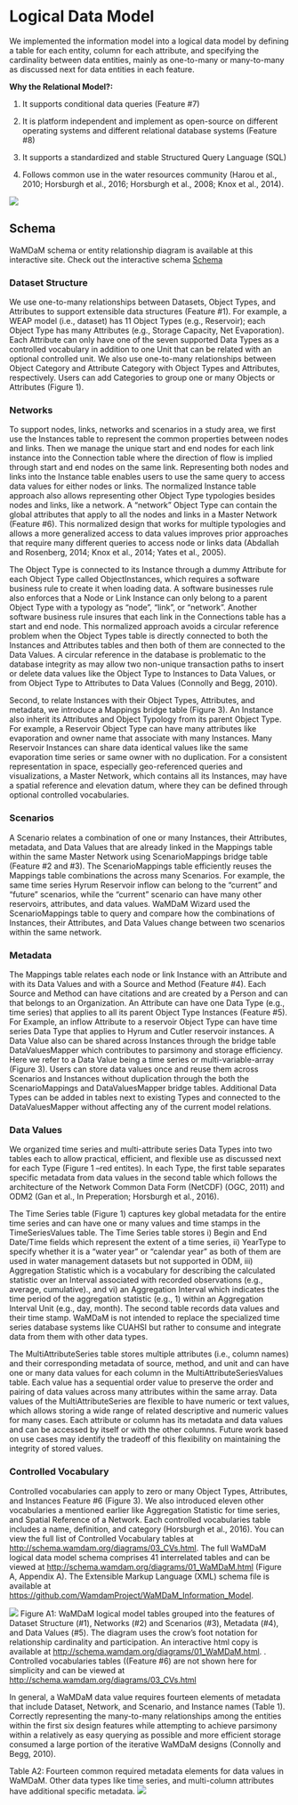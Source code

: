 # Logical Data Model 

We implemented the information model into a logical data model by defining a table for each entity, column for each attribute, and specifying the cardinality between data entities, mainly as one-to-many or many-to-many as discussed next for data entities in each feature. 

**Why the Relational Model?:**   
 
1.	It supports conditional data queries (Feature #7)   

2.	It is platform independent and implement as open-source on different operating systems and different relational database systems (Feature #8)   
 
3.	It supports a standardized and stable Structured Query Language (SQL)  

4.	Follows common use in the water resources community (Harou et al., 2010; Horsburgh et al., 2016; Horsburgh et al., 2008; Knox et al., 2014).    


![](/DesignDocumentation/images/WaMDaM_logical.jpg)


## Schema 
WaMDaM schema or entity relationship diagram is available at this interactive site. Check out the interactive schema [Schema](http://schema.wamdam.org/diagrams/01_WaMDaM.html) 


### Dataset Structure  
We use one-to-many relationships between Datasets, Object Types, and Attributes to support extensible data structures (Feature #1). For example, a WEAP model (i.e., dataset) has 11 Object Types (e.g., Reservoir); each Object Type has many Attributes (e.g., Storage Capacity, Net Evaporation). Each Attribute can only have one of the seven supported Data Types as a controlled vocabulary in addition to one Unit that can be related with an optional controlled unit. We also use one-to-many relationships between Object Category and Attribute Category with Object Types and Attributes, respectively. Users can add Categories to group one or many Objects or Attributes (Figure 1).  
  
### Networks   
To support nodes, links, networks and scenarios in a study area, we first use the Instances table to represent the common properties between nodes and links. Then we manage the unique start and end nodes for each link instance into the Connection table where the direction of flow is implied through start and end nodes on the same link. Representing both nodes and links into the Instance table enables users to use the same query to access data values for either nodes or links. The normalized Instance table approach also allows representing other Object Type typologies besides nodes and links, like a network. A “network” Object Type can contain the global attributes that apply to all the nodes and links in a Master Network (Feature #6). This normalized design that works for multiple typologies and allows a more generalized access to data values improves prior approaches that require many different queries to access node or links data (Abdallah and Rosenberg, 2014; Knox et al., 2014; Yates et al., 2005). 

The Object Type is connected to its Instance through a dummy Attribute for each Object Type called ObjectInstances, which requires a software business rule to create it when loading data. A software businesses rule also enforces that a Node or Link Instance can only belong to a parent Object Type with a typology as “node”, “link”, or “network”. Another software business rule insures that each link in the Connections table has a start and end node. This normalized approach avoids a circular reference problem when the Object Types table is directly connected to both the Instances and Attributes tables and then both of them are connected to the Data Values. A circular reference in the database is problematic to the database integrity as may allow two non-unique transaction paths to insert or delete data values like the Object Type to Instances to Data Values, or from Object Type to Attributes to Data Values  (Connolly and Begg, 2010).

Second, to relate Instances with their Object Types, Attributes, and metadata, we introduce a Mappings bridge table (Figure 3). An Instance also inherit its Attributes and Object Typology from its parent Object Type. For example, a Reservoir Object Type can have many attributes like evaporation and owner name that associate with many Instances. Many Reservoir Instances can share data identical values like the same evaporation time series or same owner with no duplication. For a consistent representation in space, especially geo-referenced queries and visualizations, a Master Network, which contains all its Instances, may have a spatial reference and elevation datum, where they can be defined through optional controlled vocabularies. 
  
### Scenarios   
A Scenario relates a combination of one or many Instances, their Attributes, metadata, and Data Values that are already linked in the Mappings table within the same Master Network using ScenarioMappings bridge table (Feature #2 and #3). The ScenarioMappings table efficiently reuses the Mappings table combinations the across many Scenarios. For example, the same time series Hyrum Reservoir inflow can belong to the “current” and “future” scenarios, while the “current” scenario can have many other reservoirs, attributes, and data values. WaMDaM Wizard used the ScenarioMappings table to query and compare how the combinations of Instances, their Attributes, and Data Values change between two scenarios within the same network. 


### Metadata   
The Mappings table relates each node or link Instance with an Attribute and with its Data Values and with a Source and Method (Feature #4). Each Source and Method can have citations and are created by a Person and can that belongs to an Organization. An Attribute can have one Data Type (e.g., time series) that applies to all its parent Object Type Instances (Feature #5).  For Example, an inflow Attribute to a reservoir Object Type can have time series Data Type that applies to Hyrum and Cutler reservoir instances. A Data Value also can be shared across Instances through the bridge table DataValuesMapper which contributes to parsimony and storage efficiency. Here we refer to a Data Value being a time series or multi-variable-array (Figure 3). Users can store data values once and reuse them across Scenarios and Instances without duplication through the both the ScenarioMappings and DataValuesMapper bridge tables. Additional Data Types can be added in tables next to existing Types and connected to the DataValuesMapper without affecting any of the current model relations. 

### Data Values
We organized time series and multi-attribute series Data Types into two tables each to allow practical, efficient, and flexible use as discussed next for each Type (Figure 1 –red entites). In each Type, the first table separates specific metadata from data values in the second table which follows the architecture of the Network Common Data Form (NetCDF) (OGC, 2011) and ODM2 (Gan et al., In Preperation; Horsburgh et al., 2016).  

The Time Series table (Figure 1) captures key global metadata for the entire time series and can have one or many values and time stamps in the TimeSeriesValues table. The Time Series table stores i) Begin and End Date/Time fields which represent the extent of a time series, ii) YearType to specify whether it is a “water year” or “calendar year” as both of them are used in water management datasets but not supported in ODM, iii) Aggregation Statistic which is a vocabulary for describing the calculated statistic over an Interval associated with recorded observations (e.g., average, cumulative)., and vi) an Aggregation Interval which indicates the time period of the aggregation statistic (e.g., 1) within an Aggregation Interval Unit (e.g., day, month). The second table records data values and their time stamp. WaMDaM is not intended to replace the specialized time series database systems like CUAHSI but rather to consume and integrate data from them with other data types. 

The MultiAttributeSeries table stores multiple attributes (i.e., column names) and their corresponding metadata of source, method, and unit and can have one or many data values for each column in the MultiAttributeSeriesValues table. Each value has a sequential order value to preserve the order and pairing of data values across many attributes within the same array. Data values of the MultiAttributeSeries are flexible to have numeric or text values, which allows storing a wide range of related descriptive and numeric values for many cases. Each attribute or column has its metadata and data values and can be accessed by itself or with the other columns. Future work based on use cases may identify the tradeoff of this flexibility on maintaining the integrity of stored values.

### Controlled Vocabulary
Controlled vocabularies can apply to zero or many Object Types, Attributes, and Instances Feature #6 (Figure 3). We also introduced eleven other vocabularies a mentioned earlier like Aggregation Statistic for time series, and Spatial Reference of a Network. Each controlled vocabularies table includes a name, definition, and category (Horsburgh et al., 2016). You can view the full list of Controlled Vocabulary tables at http://schema.wamdam.org/diagrams/03_CVs.html. The full WaMDaM logical data model schema comprises 41 interrelated tables and can be viewed at http://schema.wamdam.org/diagrams/01_WaMDaM.html (Figure A, Appendix A). The Extensible Markup Language (XML) schema file is available at https://github.com/WamdamProject/WaMDaM_Information_Model. 


![](/DesignDocumentation/images/01_WaMDaM.png)
Figure A1: WaMDaM logical model tables grouped into the features of Dataset Structure (#1), Networks (#2) and Scenarios (#3), Metadata (#4), and Data Values (#5). The diagram uses the crow’s foot notation for relationship cardinality and participation. An interactive html copy is available at http://schema.wamdam.org/diagrams/01_WaMDaM.html. . Controlled vocabularies tables ((Feature #6) are not shown here for simplicity and can be viewed at http://schema.wamdam.org/diagrams/03_CVs.html


In general, a WaMDaM data value requires fourteen elements of metadata that include Dataset, Network, and Scenario, and Instance names (Table 1). Correctly representing the many-to-many relationships among the entities within the first six design features while attempting to achieve parsimony within a relatively as easy querying as possible and more efficient storage consumed a large portion of the iterative WaMDaM designs (Connolly and Begg, 2010). 

Table A2: Fourteen common required metadata elements for data values in WaMDaM. Other data types like time series, and multi-column attributes have additional specific metadata.
![](/DesignDocumentation/images/metadata.png)

